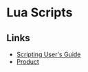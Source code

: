 # Lua Scripts

## Links

* [Scripting User's Guide](https://public.digital-loggers.com/docs/branches/c797bf79a62dac31fc979045f42e43b1960656e0/guide/html/scripting.html#scripts_modern_api)
* [Product](http://www.digital-loggers.com/LPC9.html)
